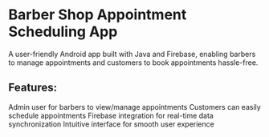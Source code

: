 # Barber Shop Appointment Scheduling App
A user-friendly Android app built with Java and Firebase, enabling barbers to manage appointments and customers to book appointments hassle-free.

## Features:
Admin user for barbers to view/manage appointments
Customers can easily schedule appointments
Firebase integration for real-time data synchronization
Intuitive interface for smooth user experience
